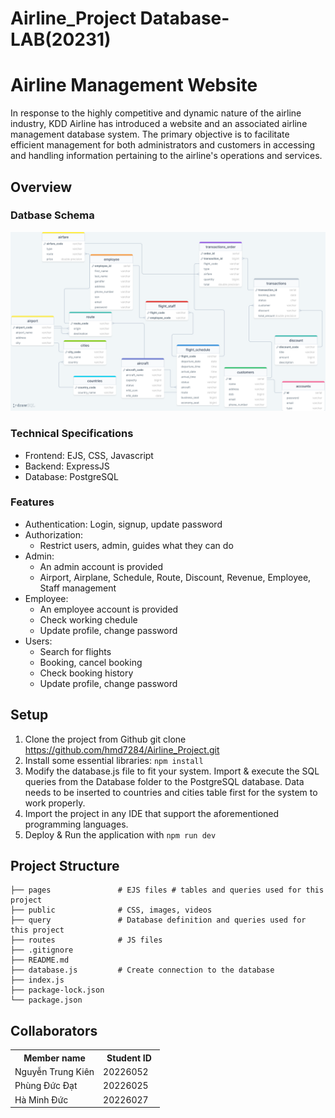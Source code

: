 # Airline_Project Database-LAB(20231)

# Airline Management Website

In response to the highly competitive and dynamic nature of the airline
industry, KDD Airline has introduced a website and an associated airline
management database system. The primary objective is to facilitate efficient
management for both administrators and customers in accessing and handling
information pertaining to the airline's operations and services.

## Overview

### Datbase Schema

![Architecture](https://github.com/hmd7284/Airline_Project/blob/main/query/Relational_Model.png)

### Technical Specifications

- Frontend: EJS, CSS, Javascript
- Backend: ExpressJS
- Database: PostgreSQL

### Features

- Authentication: Login, signup, update password
- Authorization:
  - Restrict users, admin, guides what they can do
- Admin:
  - An admin account is provided
  - Airport, Airplane, Schedule, Route, Discount, Revenue, Employee, Staff
    management
- Employee:
  - An employee account is provided
  - Check working chedule
  - Update profile, change password
- Users:
  - Search for flights
  - Booking, cancel booking
  - Check booking history
  - Update profile, change password

## Setup

1. Clone the project from Github git clone
   https://github.com/hmd7284/Airline_Project.git
2. Install some essential libraries: `npm install`
3. Modify the database.js file to fit your system. Import & execute the SQL
   queries from the Database folder to the PostgreSQL database. Data needs to be
   inserted to countries and cities table first for the system to work properly.
4. Import the project in any IDE that support the aforementioned programming
   languages.
5. Deploy & Run the application with `npm run dev`

## Project Structure

    ├── pages               # EJS files # tables and queries used for this project
    ├── public              # CSS, images, videos
    ├── query               # Database definition and queries used for this project
    ├── routes              # JS files
    ├── .gitignore
    ├── README.md
    ├── database.js         # Create connection to the database
    ├── index.js
    ├── package-lock.json
    └── package.json

## Collaborators

<table>
    <tbody>
        <tr>
            <th align="center">Member name</th>
            <th align="center">Student ID</th>
        </tr>
        <tr>
            <td>Nguyễn Trung Kiên</td>
            <td align="center"> 20226052&nbsp;&nbsp;&nbsp;</td>
        </tr>
        <tr>
            <td>Phùng Đức Đạt</td>
            <td align="center"> 20226025&nbsp;&nbsp;&nbsp;</td>
        </tr>
        <tr>
            <td>Hà Minh Đức</td>
            <td align="center"> 20226027&nbsp;&nbsp;&nbsp;</td>
        </tr>
    </tbody>
</table>
